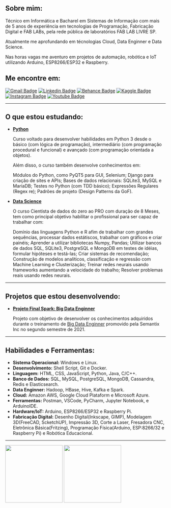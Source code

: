 ## **Sobre mim:**

Técnico em Informática e Bacharel em Sistemas de Informação com mais de 5 anos de experiência em tecnologias de Programação, Fabricação Digital e FAB LABs, pela rede pública de laboratórios FAB LAB LIVRE SP.

Atualmente me aprofundando em técnologias Cloud, Data Enginner e Data Science.

Nas horas vagas me aventuro em projetos de automação, robótica e IoT utilizando Arduino, ESP8266/ESP32 e Raspberry.

## **Me encontre em:** 
[![Gmail Badge](https://img.shields.io/badge/Gmail-D14836?style=flat&logo=gmail&logoColor=white&link=mailto:cicerooficial@gmail.com.com)](mailto:cicerooficial@gmail.com) 
[![Linkedin Badge](https://img.shields.io/badge/LinkedIn-0077B5?style=flat&logo=linkedin&logoColor=white)](https://www.linkedin.com/in/cicero-henrique-santos/) 
[![Behance Badge](https://img.shields.io/badge/-Behance-blue?style=flat&logo=behance&logoColor=white)](https://www.behance.net/ccerohenrique) 
[![Kaggle Badge](https://img.shields.io/badge/-Kaggle-23BFFF?style=flat&logo=Kaggle&logoColor=white)](https://www.kaggle.com/cicerohenrique) 
[![Instagram Badge](https://img.shields.io/badge/Instagram-E4405F?style=flat&logo=instagram&logoColor=white)](https://www.instagram.com/c_hoficial) 
[![Youtube Badge](https://img.shields.io/badge/YouTube-FF0000?style=flat&logo=youtube&logoColor=white)](https://www.youtube.com/channel/UCi23a3VJwS6pWJvxyKaeZGQ)

----------

## **O que estou estudando:** 

- **[Python](https://github.com/cicerooficial/curso_Python3)**

  Curso voltado para desenvolver habilidades em Python 3 desde o básico (com lógica de programação), intermediário (com programação procedural e funcional) e avançado (com programação orientada a objetos). 

  Além disso, o curso também desenvolve conhecimentos em: 

  Módulos do Python, como PyQT5 para GUI, Selenium; Django para criação de sites e APIs; Bases de dados relacionais: SQLite3, MySQL e MariaDB; Testes no Python (com TDD básico); Expressões Regulares (Regex re); Padrões de projeto (Design Patterns da GoF).

- **[Data Science](https://github.com/cicerooficial/data-science-mentorama)**

  O curso Cientista de dados do zero ao PRO com duração de 8 Meses, tem como principal objetivo habilitar o profissional para ser capaz de trabalhar com:

  Domínio das linguagens Python e R afim de trabalhar com grandes sequências, processar dados estátiscos, trabalhar com gráficos e criar painéis; Aprender a utilizar bibliotecas Numpy, Pandas; Utilizar bancos de dados SQL, SQLite3, PostgreSQL e MongoDB em testes de idéias, formular hipóteses e testá-las; Criar sistemas de recomendação; Construção de modelos analíticos, classificação e regressão com Machine Learning e Clusterização; Treinar redes neurais usando frameworks aumentando a velocidade do trabalho; Resolver problemas reais usando redes neurais.

----------

## **Projetos que estou desenvolvendo:** 

- **[Projeto Final Spark: Big Data Enginner](https://github.com/cicerooficial/projeto-final-big-data-enginner-sematix#enviar-os-dados-para-o-hdfs)**

  Projeto com objetivo de desenvolver os conhecimentos adquiridos durante o treinamento de [Big Data Enginner](https://github.com/cicerooficial/big-data-engineer-sematix) promovido pela Semantix Inc no segundo semestre de 2021.

----------

## **Habilidades e Ferramentas:**
- **Sistema Operacional:** Windows e Linux.
- **Desenvolvimento:** Shell Script, Git e Docker.
- **Linguagem:** HTML, CSS, JavaScript, Python, Java, C/C++. 
- **Banco de Dados:** SQL, MySQL, PostgreSQL, MongoDB, Cassandra, Redis e Elasticsearch.
- **Data Enginner:** Hadoop, HBase, Hive, Kafka e Spark.
- **Cloud:** Amazon AWS, Google Cloud Plataform e Microsoft Azure.
- **Ferramentas:** Postman, VSCode, PyCharm, Jupyter Notebook, e ArduinoIDE.
- **Hardware/IoT:** Arduino, ESP8266/ESP32 e Raspberry Pi.
- **Fabricação Digital:** Desenho Digital(Inkscape, GIMP), Modelagem 3D(FreeCAD, ScketchUP), Impressão 3D, Corte a Laser, Fresadora CNC, Eletrônica Básica(Fritzing), Programação Física(Arduino, ESP:8266/32 e Raspberry Pi) e Robótica Educacional.

----------

<a href="https://github.com/cicerooficial">
  <img height="180em" align="center" src="https://github-readme-stats.vercel.app/api?username=cicerooficial&count_private=true&show_icons=true&theme=algolia&hide_border=true&include_all_commits=true&layout=compact&)" /></a>
  <a href="https://github.com/cicerooficial"><img height="180em" align="center" src="https://github-readme-stats.vercel.app/api/top-langs/?username=cicerooficial&langs_count=8&layout=compact&theme=algolia&hide_border=true&include_all_commits=true&count_private=true&)" /></a>
